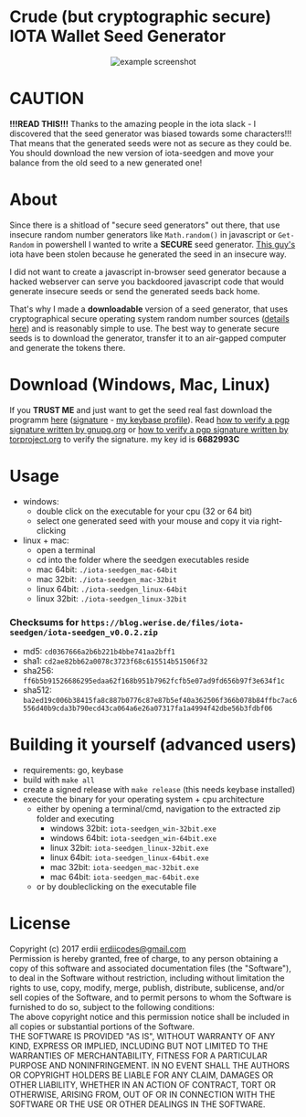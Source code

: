 # Crude (but cryptographic secure) IOTA Wallet Seed Generator

<p align="center">
    <img src="https://image.ibb.co/ccGQjv/Bildschirmfoto_20170811175141_2022x943.png" alt="example screenshot" />
</p>

# CAUTION

**!!!READ THIS!!!** Thanks to the amazing people in the iota slack - I discovered that the seed generator was biased towards some characters!!!
That means that the generated seeds were not as secure as they could be. You should download the new version of iota-seedgen and move your balance from the old seed to a new generated one!

# About

Since there is a shitload of "secure seed generators" out there, that use insecure random number generators like `Math.random()` in javascript or `Get-Random` in powershell I wanted to write a **SECURE** seed generator. [This guy's](https://www.reddit.com/r/Iota/comments/6vh8mv/urgent_all_of_my_iota_was_stolen_today_and_here/) iota have been stolen because he generated the seed in an insecure way.

I did not want to create a javascript in-browser seed generator because a hacked webserver can serve you backdoored javascript code that would generate insecure seeds or send the generated seeds back home.

That's why I made a **downloadable** version of a seed generator, that uses cryptographical secure operating system random number sources ([details here](https://golang.org/pkg/crypto/rand/#pkg-variables)) and is reasonably simple to use.
The best way to generate secure seeds is to download the generator, transfer it to an air-gapped computer and generate the tokens there.

# Download (Windows, Mac, Linux)

If you **TRUST ME** and just want to get the seed real fast download the programm [here](https://blog.werise.de/files/iota-seedgen/iota-seedgen_v0.0.2.zip) ([signature](https://blog.werise.de/files/iota-seedgen/iota-seedgen_v0.0.2.zip.asc) - [my keybase profile](https://keybase.io/erdii)).
Read [how to verify a pgp signature written by gnupg.org](https://www.gnupg.org/gph/en/manual/x135.html#AEN160) or [how to verify a pgp signature written by torproject.org](https://www.torproject.org/docs/verifying-signatures.html.en#maincol) to verify the signature. my key id is **6682993C**


# Usage

* windows:
  * double click on the executable for your cpu (32 or 64 bit)
  * select one generated seed with your mouse and copy it via right-clicking
* linux + mac:
  * open a terminal
  * cd into the folder where the seedgen executables reside
  * mac 64bit: `./iota-seedgen_mac-64bit`
  * mac 32bit: `./iota-seedgen_mac-32bit`
  * linux 64bit: `./iota-seedgen_linux-64bit`
  * linux 32bit: `./iota-seedgen_linux-32bit`

### Checksums for `https://blog.werise.de/files/iota-seedgen/iota-seedgen_v0.0.2.zip`

* md5: `cd0367666a2b6b221b4bbe741aa2bff1`
* sha1: `cd2ae82bb62a0078c3723f68c615514b51506f32`
* sha256: `ff6b5b91526686295edaa62f168b951b7962fcfb5e07ad9fd656b97f3e634f1c`
* sha512: `ba2ed19c006b38415fa8c887b0776c87e87b5ef40a362506f366b078b84ffbc7ac6556d40b9cda3b790ecd43ca064a6e26a07317fa1a4994f42dbe56b3fdbf06`


# Building it yourself (advanced users)

* requirements: go, keybase
* build with `make all`
* create a signed release with `make release` (this needs keybase installed)
* execute the binary for your operating system + cpu architecture
    * either by opening a terminal/cmd, navigation to the extracted zip folder and executing 
        * windows 32bit: `iota-seedgen_win-32bit.exe`
        * windows 64bit: `iota-seedgen_win-64bit.exe`
        * linux 32bit: `iota-seedgen_linux-32bit.exe`
        * linux 64bit: `iota-seedgen_linux-64bit.exe`
        * mac 32bit: `iota-seedgen_mac-32bit.exe`
        * mac 64bit: `iota-seedgen_mac-64bit.exe`
    * or by doubleclicking on the executable file


# License

Copyright (c) 2017 erdii <erdiicodes@gmail.com>  
Permission is hereby granted, free of charge, to any person obtaining a copy of this software and associated documentation files (the "Software"), to deal in the Software without restriction, including without limitation the rights to use, copy, modify, merge, publish, distribute, sublicense, and/or sell copies of the Software, and to permit persons to whom the Software is furnished to do so, subject to the following conditions:  
The above copyright notice and this permission notice shall be included in all copies or substantial portions of the Software.  
THE SOFTWARE IS PROVIDED "AS IS", WITHOUT WARRANTY OF ANY KIND, EXPRESS OR IMPLIED, INCLUDING BUT NOT LIMITED TO THE WARRANTIES OF MERCHANTABILITY, FITNESS FOR A PARTICULAR PURPOSE AND NONINFRINGEMENT. IN NO EVENT SHALL THE AUTHORS OR COPYRIGHT HOLDERS BE LIABLE FOR ANY CLAIM, DAMAGES OR OTHER LIABILITY, WHETHER IN AN ACTION OF CONTRACT, TORT OR OTHERWISE, ARISING FROM, OUT OF OR IN CONNECTION WITH THE SOFTWARE OR THE USE OR OTHER DEALINGS IN THE SOFTWARE.
